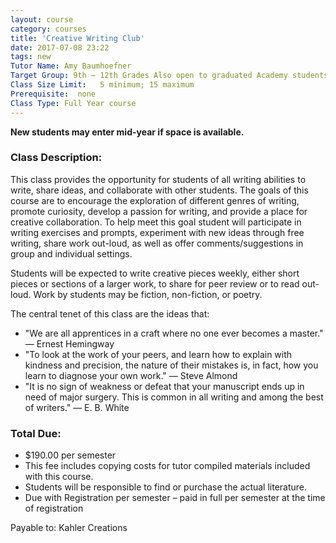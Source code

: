 ```yaml
---
layout: course
category: courses
title: 'Creative Writing Club'
date: 2017-07-08 23:22
tags: new
Tutor Name: Amy BaumhoefnerTarget Group: 9th – 12th Grades Also open to graduated Academy students with tutor approvalClass Size Limit:   5 minimum; 15 maximumPrerequisite:  noneClass Type: Full Year course
---
```

**New students may enter mid-year if space is available.**
### Class Description: 

This class provides the opportunity for students of all writing abilities to write, share ideas, and collaborate with other students. The goals of this course are to encourage the exploration of different genres of writing, promote curiosity, develop a passion for writing, and provide a place for creative collaboration. To help meet this goal student will participate in writing exercises and prompts, experiment with new ideas through free writing, share work out-loud, as well as offer comments/suggestions in group and individual settings.Students will be expected to write creative pieces weekly, either short pieces or sections of a larger work, to share for peer review or to read out-loud. Work by students may be fiction, non-fiction, or poetry.The central tenet of this class are the ideas that:* "We are all apprentices in a craft where no one ever becomes a master." ― Ernest Hemingway* "To look at the work of your peers, and learn how to explain with kindness and precision, the nature of their mistakes is, in fact, how you learn to diagnose your own work." ― Steve Almond* "It is no sign of weakness or defeat that your manuscript ends up in need of major surgery. This is common in all writing and among the best of writers." ― E. B. White### Total Due:* $190.00 per semester* This fee includes copying costs for tutor compiled materials included with this course.* Students will be responsible to find or purchase the actual literature.* Due with Registration per semester – paid in full per semester at the time of registration       Payable to: Kahler Creations